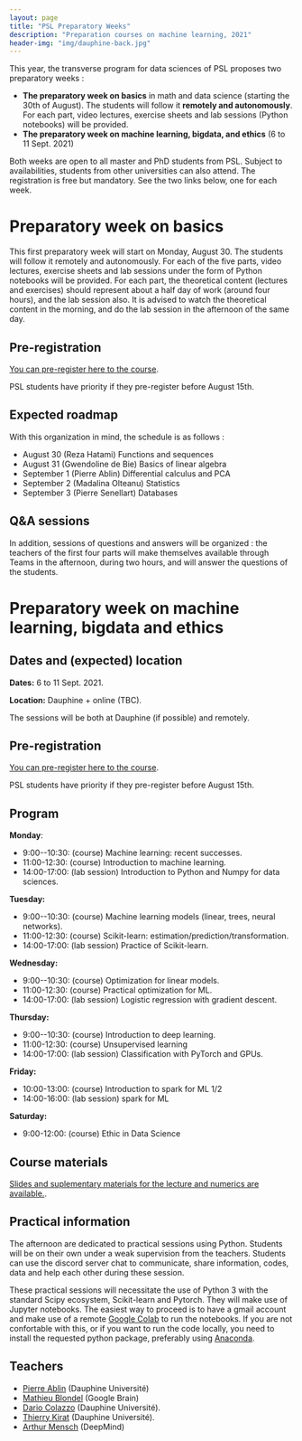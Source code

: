 ```yaml
---
layout: page
title: "PSL Preparatory Weeks"
description: "Preparation courses on machine learning, 2021"
header-img: "img/dauphine-back.jpg"
---
```


This year, the transverse program for data sciences of PSL proposes two preparatory weeks :
- **The preparatory week on basics** in math and data science (starting the 30th of August). The students will follow it **remotely and autonomously**. For each part, video lectures, exercise sheets and lab
sessions (Python notebooks) will be provided.
- **The preparatory week on machine learning, bigdata, and  ethics**  (6 to  11 Sept. 2021) 

Both weeks are open to all master and PhD students from PSL. Subject
to availabilities, students from other universities can also
attend. The registration is free but mandatory.  See the two links
below, one for each week.

# Preparatory week on basics 

This first preparatory week will start on Monday, August 30. The students will follow it
remotely and autonomously. For each of the five parts, video lectures, exercise sheets and lab
sessions under the form of Python notebooks will be provided. For each part, the theoretical
content (lectures and exercises) should represent about a half day of work (around four hours),
and the lab session also. It is advised to watch the theoretical content in the morning, and do
the lab session in the afternoon of the same day.

## Pre-registration

[You can pre-register here to the course](https://forms.gle/BaDSwntNRoqGxdPD9).

PSL students have priority if they pre-register before August 15th.

## Expected roadmap

With this organization in mind, the schedule is as follows :
- August 30 (Reza Hatami) Functions and sequences 
- August 31 (Gwendoline de Bie) Basics of linear algebra
- September 1 (Pierre Ablin) Differential calculus and PCA
- September 2 (Madalina Olteanu) Statistics
- September 3 (Pierre Senellart) Databases


## Q&A sessions

In addition, sessions of questions and answers will be organized : the teachers of the first
four parts will make themselves available through Teams in the afternoon, during two hours, and will answer the
questions of the students.



# Preparatory week on machine learning, bigdata and ethics

## Dates and (expected) location


__Dates:__ 6 to  11 Sept. 2021.

__Location:__ Dauphine + online (TBC).


The sessions will be both at Dauphine (if possible) and remotely. 

## Pre-registration

[You can pre-register here to the course](https://forms.gle/ESDtUAYssDZve3KQ6).

PSL students have priority if they pre-register before August 15th.

## Program


**Monday**:
* 9:00--10:30: (course) Machine learning: recent successes.
* 11:00-12:30: (course) Introduction to machine learning.
* 14:00-17:00: (lab session) Introduction to Python and Numpy for data sciences.

**Tuesday:**
* 9:00--10:30: (course) Machine learning models (linear, trees, neural networks).
* 11:00-12:30: (course) Scikit-learn: estimation/prediction/transformation.
* 14:00-17:00: (lab session) Practice of Scikit-learn.

**Wednesday:**
* 9:00--10:30: (course) Optimization for linear models.
* 11:00-12:30: (course) Practical optimization for ML.
* 14:00-17:00: (lab session) Logistic regression with gradient descent.

**Thursday:**
* 9:00--10:30: (course) Introduction to deep learning.
* 11:00-12:30: (course) Unsupervised learning
* 14:00-17:00: (lab session) Classification with PyTorch and GPUs.

**Friday:**   
* 10:00-13:00: (course) Introduction to spark for ML 1/2 
* 14:00-16:00: (lab session) spark for ML 

**Saturday:**
* 9:00-12:00: (course) Ethic in Data Science

## Course materials


[Slides and suplementary materials for the lecture and numerics are available.](https://data-psl.github.io/lectures2021/). 

## Practical information


The afternoon are dedicated to practical sessions using Python. Students will be on their own under a weak supervision from the teachers. Students can use the discord server chat to communicate, share information, codes, data and help each other during these session.

These practical sessions will necessitate the use of Python 3 with the standard Scipy ecosystem, Scikit-learn and Pytorch. They will make use of Jupyter notebooks. The easiest way to proceed is to have a gmail account and make use of a remote [Google Colab](https://colab.research.google.com/) to run the notebooks. If you are not confortable with this, or if you want to run the code locally, you need to install the requested python package, preferably using [Anaconda](https://www.anaconda.com/).

## Teachers

- [Pierre Ablin](https://pierreablin.com/) (Dauphine Université)
- [Mathieu Blondel](http://mblondel.org/) (Google Brain)
- [Dario Colazzo](https://www.lamsade.dauphine.fr/~colazzo/) (Dauphine Université).
- [Thierry Kirat](https://irisso.dauphine.fr/membres/detail-cv.html?tx_sngprofiles_displayprofiles%5Bprofile%5D=2548&tx_sngprofiles_displayprofiles%5Baction%5D=show&tx_sngprofiles_displayprofiles%5Bcontroller%5D=Profile&cHash=172591dfb873872cfb5df5536a3e51cc) (Dauphine Université).
- [Arthur Mensch](https://www.amensch.fr/) (DeepMind)
